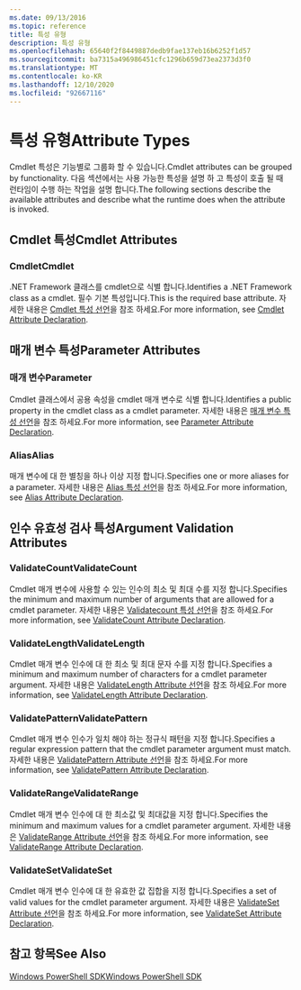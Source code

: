 ```yaml
---
ms.date: 09/13/2016
ms.topic: reference
title: 특성 유형
description: 특성 유형
ms.openlocfilehash: 65640f2f8449887dedb9fae137eb16b6252f1d57
ms.sourcegitcommit: ba7315a496986451cfc1296b659d73ea2373d3f0
ms.translationtype: MT
ms.contentlocale: ko-KR
ms.lasthandoff: 12/10/2020
ms.locfileid: "92667116"
---
```

# <a name="attribute-types"></a><span data-ttu-id="80eec-103">특성 유형</span><span class="sxs-lookup"><span data-stu-id="80eec-103">Attribute Types</span></span>

<span data-ttu-id="80eec-104">Cmdlet 특성은 기능별로 그룹화 할 수 있습니다.</span><span class="sxs-lookup"><span data-stu-id="80eec-104">Cmdlet attributes can be grouped by functionality.</span></span>
<span data-ttu-id="80eec-105">다음 섹션에서는 사용 가능한 특성을 설명 하 고 특성이 호출 될 때 런타임이 수행 하는 작업을 설명 합니다.</span><span class="sxs-lookup"><span data-stu-id="80eec-105">The following sections describe the available attributes and describe what the runtime does when the attribute is invoked.</span></span>

## <a name="cmdlet-attributes"></a><span data-ttu-id="80eec-106">Cmdlet 특성</span><span class="sxs-lookup"><span data-stu-id="80eec-106">Cmdlet Attributes</span></span>

### <a name="cmdlet"></a><span data-ttu-id="80eec-107">Cmdlet</span><span class="sxs-lookup"><span data-stu-id="80eec-107">Cmdlet</span></span>

<span data-ttu-id="80eec-108">.NET Framework 클래스를 cmdlet으로 식별 합니다.</span><span class="sxs-lookup"><span data-stu-id="80eec-108">Identifies a .NET Framework class as a cmdlet.</span></span>
<span data-ttu-id="80eec-109">필수 기본 특성입니다.</span><span class="sxs-lookup"><span data-stu-id="80eec-109">This is the required base attribute.</span></span>
<span data-ttu-id="80eec-110">자세한 내용은 [Cmdlet 특성 선언](./cmdlet-attribute-declaration.md)을 참조 하세요.</span><span class="sxs-lookup"><span data-stu-id="80eec-110">For more information, see [Cmdlet Attribute Declaration](./cmdlet-attribute-declaration.md).</span></span>

## <a name="parameter-attributes"></a><span data-ttu-id="80eec-111">매개 변수 특성</span><span class="sxs-lookup"><span data-stu-id="80eec-111">Parameter Attributes</span></span>

### <a name="parameter"></a><span data-ttu-id="80eec-112">매개 변수</span><span class="sxs-lookup"><span data-stu-id="80eec-112">Parameter</span></span>

<span data-ttu-id="80eec-113">Cmdlet 클래스에서 공용 속성을 cmdlet 매개 변수로 식별 합니다.</span><span class="sxs-lookup"><span data-stu-id="80eec-113">Identifies a public property in the cmdlet class as a cmdlet parameter.</span></span>
<span data-ttu-id="80eec-114">자세한 내용은 [매개 변수 특성 선언](./parameter-attribute-declaration.md)을 참조 하세요.</span><span class="sxs-lookup"><span data-stu-id="80eec-114">For more information, see [Parameter Attribute Declaration](./parameter-attribute-declaration.md).</span></span>

### <a name="alias"></a><span data-ttu-id="80eec-115">Alias</span><span class="sxs-lookup"><span data-stu-id="80eec-115">Alias</span></span>

<span data-ttu-id="80eec-116">매개 변수에 대 한 별칭을 하나 이상 지정 합니다.</span><span class="sxs-lookup"><span data-stu-id="80eec-116">Specifies one or more aliases for a parameter.</span></span>
<span data-ttu-id="80eec-117">자세한 내용은 [Alias 특성 선언](./alias-attribute-declaration.md)을 참조 하세요.</span><span class="sxs-lookup"><span data-stu-id="80eec-117">For more information, see [Alias Attribute Declaration](./alias-attribute-declaration.md).</span></span>

## <a name="argument-validation-attributes"></a><span data-ttu-id="80eec-118">인수 유효성 검사 특성</span><span class="sxs-lookup"><span data-stu-id="80eec-118">Argument Validation Attributes</span></span>

### <a name="validatecount"></a><span data-ttu-id="80eec-119">ValidateCount</span><span class="sxs-lookup"><span data-stu-id="80eec-119">ValidateCount</span></span>

<span data-ttu-id="80eec-120">Cmdlet 매개 변수에 사용할 수 있는 인수의 최소 및 최대 수를 지정 합니다.</span><span class="sxs-lookup"><span data-stu-id="80eec-120">Specifies the minimum and maximum number of arguments that are allowed for a cmdlet parameter.</span></span>
<span data-ttu-id="80eec-121">자세한 내용은 [Validatecount 특성 선언](./validatecount-attribute-declaration.md)을 참조 하세요.</span><span class="sxs-lookup"><span data-stu-id="80eec-121">For more information, see [ValidateCount Attribute Declaration](./validatecount-attribute-declaration.md).</span></span>

### <a name="validatelength"></a><span data-ttu-id="80eec-122">ValidateLength</span><span class="sxs-lookup"><span data-stu-id="80eec-122">ValidateLength</span></span>

<span data-ttu-id="80eec-123">Cmdlet 매개 변수 인수에 대 한 최소 및 최대 문자 수를 지정 합니다.</span><span class="sxs-lookup"><span data-stu-id="80eec-123">Specifies a minimum and maximum number of characters for a cmdlet parameter argument.</span></span>
<span data-ttu-id="80eec-124">자세한 내용은 [ValidateLength Attribute 선언](./validatelength-attribute-declaration.md)을 참조 하세요.</span><span class="sxs-lookup"><span data-stu-id="80eec-124">For more information, see [ValidateLength Attribute Declaration](./validatelength-attribute-declaration.md).</span></span>

### <a name="validatepattern"></a><span data-ttu-id="80eec-125">ValidatePattern</span><span class="sxs-lookup"><span data-stu-id="80eec-125">ValidatePattern</span></span>

<span data-ttu-id="80eec-126">Cmdlet 매개 변수 인수가 일치 해야 하는 정규식 패턴을 지정 합니다.</span><span class="sxs-lookup"><span data-stu-id="80eec-126">Specifies a regular expression pattern that the cmdlet parameter argument must match.</span></span>
<span data-ttu-id="80eec-127">자세한 내용은 [ValidatePattern Attribute 선언](./validatepattern-attribute-declaration.md)을 참조 하세요.</span><span class="sxs-lookup"><span data-stu-id="80eec-127">For more information, see [ValidatePattern Attribute Declaration](./validatepattern-attribute-declaration.md).</span></span>

### <a name="validaterange"></a><span data-ttu-id="80eec-128">ValidateRange</span><span class="sxs-lookup"><span data-stu-id="80eec-128">ValidateRange</span></span>

<span data-ttu-id="80eec-129">Cmdlet 매개 변수 인수에 대 한 최소값 및 최대값을 지정 합니다.</span><span class="sxs-lookup"><span data-stu-id="80eec-129">Specifies the minimum and maximum values for a cmdlet parameter argument.</span></span>
<span data-ttu-id="80eec-130">자세한 내용은 [ValidateRange Attribute 선언](./validaterange-attribute-declaration.md)을 참조 하세요.</span><span class="sxs-lookup"><span data-stu-id="80eec-130">For more information, see [ValidateRange Attribute Declaration](./validaterange-attribute-declaration.md).</span></span>

### <a name="validateset"></a><span data-ttu-id="80eec-131">ValidateSet</span><span class="sxs-lookup"><span data-stu-id="80eec-131">ValidateSet</span></span>

<span data-ttu-id="80eec-132">Cmdlet 매개 변수 인수에 대 한 유효한 값 집합을 지정 합니다.</span><span class="sxs-lookup"><span data-stu-id="80eec-132">Specifies a set of valid values for the cmdlet parameter argument.</span></span>
<span data-ttu-id="80eec-133">자세한 내용은 [ValidateSet Attribute 선언](./validateset-attribute-declaration.md)을 참조 하세요.</span><span class="sxs-lookup"><span data-stu-id="80eec-133">For more information, see [ValidateSet Attribute Declaration](./validateset-attribute-declaration.md).</span></span>

## <a name="see-also"></a><span data-ttu-id="80eec-134">참고 항목</span><span class="sxs-lookup"><span data-stu-id="80eec-134">See Also</span></span>

[<span data-ttu-id="80eec-135">Windows PowerShell SDK</span><span class="sxs-lookup"><span data-stu-id="80eec-135">Windows PowerShell SDK</span></span>](../windows-powershell-reference.md)
